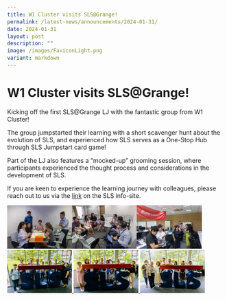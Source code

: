 ```yaml
---
title: W1 Cluster visits SLS@Grange!
permalink: /latest-news/announcements/2024-01-31/
date: 2024-01-31
layout: post
description: ""
image: /images/FaviconLight.png
variant: markdown
---
```

<h1>W1 Cluster visits SLS@Grange!</h1>
<p>Kicking off the first SLS@Grange LJ with the fantastic group from W1 Cluster!</p>
<p>The group jumpstarted their learning with a short scavenger hunt about the evolution of SLS, and experienced how SLS serves as a One-Stop Hub through SLS Jumpstart card game!</p>
<p>Part of the LJ also features a “mocked-up” grooming session, where participants experienced the thought process and considerations in the development of SLS.</p>
<p>If you are keen to experience the learning journey with colleagues, please reach out to us via the <a target="_blank" href="/teachers/sls-events/visit-sls-grange/">link</a> on the SLS info-site.</p>
	
<a href="/images/Resources/JENI4815NY.jpg" target="_blank"><img src="/images/Resources/JENI4815NY.jpg" alt="Visit SLS@Grange;" style="width: 30%; display: inline;"></a><a href="/images/Resources/JENI4808NY.jpg" target="_blank"><img src="/images/Resources/JENI4808NY.jpg" alt="Visit SLS@Grange" style="width: 30%; display: inline;"></a><a href="/images/Resources/JENI4794NY.jpg" target="_blank"><img src="/images/Resources/JENI4794NY.jpg" alt="Visit SLS@Grange" style="width: 30%; display: inline;"></a><a href="/images/Resources/f2690b.jpg" target="_blank"><img src="/images/Resources/f2690b.jpg" style="width: 30%; display: inline;"></a><a href="/images/Resources/fe5bfe.jpg" target="_blank">
<img src="/images/Resources/fe5bfe.jpg" style="width: 30%; display: inline;"></a><a href="/images/Resources/f68791.jpg" target="_blank">
<img src="/images/Resources/f68791.jpg" style="width: 30%; display: inline;"></a>